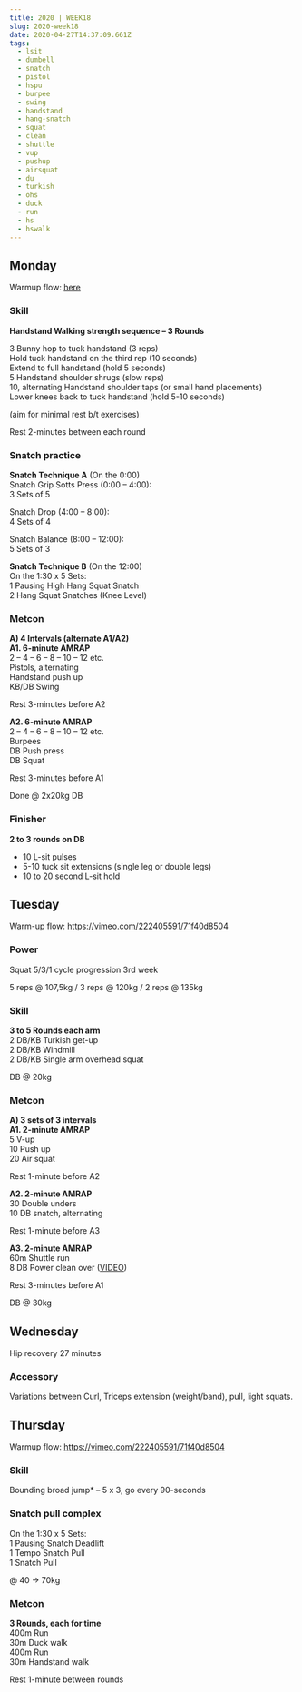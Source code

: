 ```yaml
---
title: 2020 | WEEK18
slug: 2020-week18
date: 2020-04-27T14:37:09.661Z
tags:
  - lsit
  - dumbell
  - snatch
  - pistol
  - hspu
  - burpee
  - swing
  - handstand
  - hang-snatch
  - squat
  - clean
  - shuttle
  - vup
  - pushup
  - airsquat
  - du
  - turkish
  - ohs
  - duck
  - run
  - hs
  - hswalk
---
```

## Monday

Warmup flow: [here](https://youtu.be/a1spyh3XP7Q)

### Skill

**Handstand Walking strength sequence – 3 Rounds**

3 Bunny hop to tuck handstand (3 reps)\
Hold tuck handstand on the third rep (10 seconds)\
Extend to full handstand (hold 5 seconds)\
5 Handstand shoulder shrugs (slow reps)\
10, alternating Handstand shoulder taps (or small hand placements)\
Lower knees back to tuck handstand (hold 5-10 seconds)

(aim for minimal rest b/t exercises)

Rest 2-minutes between each round

### Snatch practice

**Snatch Technique A** (On the 0:00)\
Snatch Grip Sotts Press (0:00 – 4:00):\
3 Sets of 5

Snatch Drop (4:00 – 8:00):\
4 Sets of 4

Snatch Balance (8:00 – 12:00):\
5 Sets of 3

**Snatch Technique B** (On the 12:00)\
On the 1:30 x 5 Sets:\
1 Pausing High Hang Squat Snatch\
2 Hang Squat Snatches (Knee Level)

### Metcon

**A) 4 Intervals (alternate A1/A2)\
A1. 6-minute AMRAP**\
2 – 4 – 6 – 8 – 10 – 12 etc.\
Pistols, alternating\
Handstand push up\
KB/DB Swing

Rest 3-minutes before A2

**A2. 6-minute AMRAP**\
2 – 4 – 6 – 8 – 10 – 12 etc.\
Burpees\
DB Push press\
DB Squat

Rest 3-minutes before A1

Done @ 2x20kg DB

### Finisher

**2 to 3 rounds on DB**

* 10 L-sit pulses
* 5-10 tuck sit extensions (single leg or double legs)
* 10 to 20 second L-sit hold

## Tuesday

Warm-up flow: <https://vimeo.com/222405591/71f40d8504>

### Power

Squat 5/3/1 cycle progression 3rd week

5 reps @ 107,5kg / 3 reps @ 120kg / 2 reps @ 135kg

### Skill

**3 to 5 Rounds each arm**\
2 DB/KB Turkish get-up\
2 DB/KB Windmill\
2 DB/KB Single arm overhead squat

DB @ 20kg

### Metcon

**A) 3 sets of 3 intervals\
A1. 2-minute AMRAP**\
5 V-up\
10 Push up\
20 Air squat

Rest 1-minute before A2

**A2. 2-minute AMRAP**\
30 Double unders\
10 DB snatch, alternating

Rest 1-minute before A3

**A3. 2-minute AMRAP**\
60m Shuttle run\
8 DB Power clean over ([VIDEO](https://vimeo.com/332995385/a155cfaccd))

Rest 3-minutes before A1

DB @ 30kg

## Wednesday

Hip recovery 27 minutes

### Accessory

Variations between Curl, Triceps extension (weight/band), pull, light squats.

## Thursday

Warmup flow: <https://vimeo.com/222405591/71f40d8504>

### Skill

Bounding broad jump* – 5 x 3, go every 90-seconds

### Snatch pull complex

On the 1:30 x 5 Sets:\
1 Pausing Snatch Deadlift\
1 Tempo Snatch Pull\
1 Snatch Pull

@ 40 -> 70kg

### Metcon

**3 Rounds, each for time**\
400m Run\
30m Duck walk\
400m Run\
30m Handstand walk

Rest 1-minute between rounds